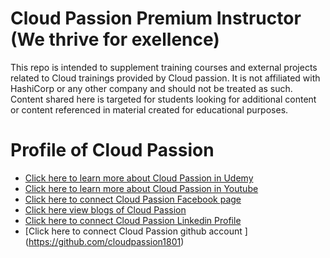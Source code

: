 # Cloud Passion Premium Instructor (We thrive for exellence)
This repo is intended to supplement training courses and external projects related to Cloud trainings provided by Cloud passion. It is not affiliated with HashiCorp or any other company  and should not be treated as such. Content shared here is targeted for students looking for additional content or content referenced in material created for educational purposes.

# Profile of Cloud Passion 

- [Click here to learn more about Cloud Passion in Udemy ](https://www.udemy.com/user/anurag-gupta-12/)
- [Click here to learn more about Cloud Passion in Youtube ](https://www.youtube.com/channel/UCmSEJGXOw06z9TZleF5H6kw)
- [Click here to connect Cloud Passion Facebook page ](https://www.facebook.com/Cloud-Passion-101292228327528/)
- [Click here view blogs of Cloud Passion ](https://medium.com/@anurag4516)
- [Click here to connect Cloud Passion Linkedin Profile  ](https://www.linkedin.com/in/cloud-passion-79b3921b2/)
- [Click here to connect Cloud Passion github account  ] (https://github.com/cloudpassion1801)




